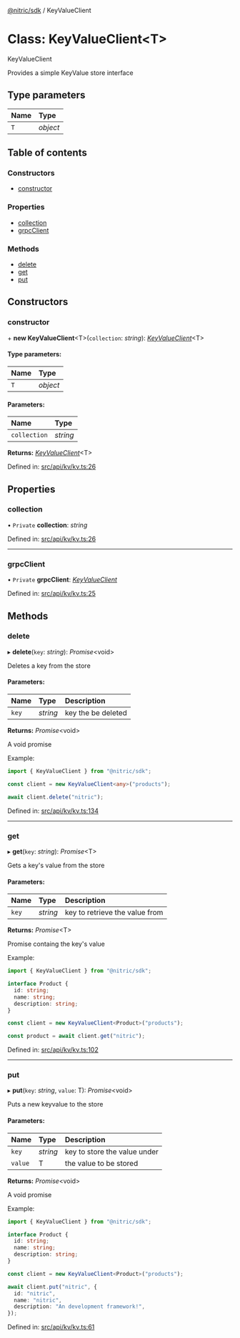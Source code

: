 [@nitric/sdk](../README.md) / KeyValueClient

# Class: KeyValueClient<T\>

KeyValueClient

Provides a simple KeyValue store interface

## Type parameters

Name | Type |
:------ | :------ |
`T` | *object* |

## Table of contents

### Constructors

- [constructor](keyvalueclient.md#constructor)

### Properties

- [collection](keyvalueclient.md#collection)
- [grpcClient](keyvalueclient.md#grpcclient)

### Methods

- [delete](keyvalueclient.md#delete)
- [get](keyvalueclient.md#get)
- [put](keyvalueclient.md#put)

## Constructors

### constructor

\+ **new KeyValueClient**<T\>(`collection`: *string*): [*KeyValueClient*](keyvalueclient.md)<T\>

#### Type parameters:

Name | Type |
:------ | :------ |
`T` | *object* |

#### Parameters:

Name | Type |
:------ | :------ |
`collection` | *string* |

**Returns:** [*KeyValueClient*](keyvalueclient.md)<T\>

Defined in: [src/api/kv/kv.ts:26](https://github.com/nitrictech/node-sdk/blob/0bd29fc/src/api/kv/kv.ts#L26)

## Properties

### collection

• `Private` **collection**: *string*

Defined in: [src/api/kv/kv.ts:26](https://github.com/nitrictech/node-sdk/blob/0bd29fc/src/api/kv/kv.ts#L26)

___

### grpcClient

• `Private` **grpcClient**: [*KeyValueClient*](grpc.kv.keyvalueclient.md)

Defined in: [src/api/kv/kv.ts:25](https://github.com/nitrictech/node-sdk/blob/0bd29fc/src/api/kv/kv.ts#L25)

## Methods

### delete

▸ **delete**(`key`: *string*): *Promise*<void\>

Deletes a key from the store

#### Parameters:

Name | Type | Description |
:------ | :------ | :------ |
`key` | *string* | key the be deleted   |

**Returns:** *Promise*<void\>

A void promise

Example:
```typescript
import { KeyValueClient } from "@nitric/sdk";

const client = new KeyValueClient<any>("products");

await client.delete("nitric");
```

Defined in: [src/api/kv/kv.ts:134](https://github.com/nitrictech/node-sdk/blob/0bd29fc/src/api/kv/kv.ts#L134)

___

### get

▸ **get**(`key`: *string*): *Promise*<T\>

Gets a key's value from the store

#### Parameters:

Name | Type | Description |
:------ | :------ | :------ |
`key` | *string* | key to retrieve the value from   |

**Returns:** *Promise*<T\>

Promise containg the key's value

Example:
```typescript
import { KeyValueClient } from "@nitric/sdk";

interface Product {
  id: string;
  name: string;
  description: string;
}

const client = new KeyValueClient<Product>("products");

const product = await client.get("nitric");
```

Defined in: [src/api/kv/kv.ts:102](https://github.com/nitrictech/node-sdk/blob/0bd29fc/src/api/kv/kv.ts#L102)

___

### put

▸ **put**(`key`: *string*, `value`: T): *Promise*<void\>

Puts a new keyvalue to the store

#### Parameters:

Name | Type | Description |
:------ | :------ | :------ |
`key` | *string* | key to store the value under   |
`value` | T | the value to be stored   |

**Returns:** *Promise*<void\>

A void promise

Example:
```typescript
import { KeyValueClient } from "@nitric/sdk";

interface Product {
  id: string;
  name: string;
  description: string;
}

const client = new KeyValueClient<Product>("products");

await client.put("nitric", {
  id: "nitric",
  name: "nitric",
  description: "An development framework!",
});
```

Defined in: [src/api/kv/kv.ts:61](https://github.com/nitrictech/node-sdk/blob/0bd29fc/src/api/kv/kv.ts#L61)
